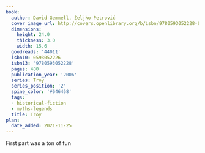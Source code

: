 ```yaml
---
book:
  author: David Gemmell, Željko Petrović
  cover_image_url: http://covers.openlibrary.org/b/isbn/9780593052228-L.jpg
  dimensions:
    height: 24.0
    thickness: 3.0
    width: 15.6
  goodreads: '44011'
  isbn10: 0593052226
  isbn13: '9780593052228'
  pages: 480
  publication_year: '2006'
  series: Troy
  series_position: '2'
  spine_color: '#646468'
  tags:
  - historical-fiction
  - myths-legends
  title: Troy
plan:
  date_added: 2021-11-25
---
```


First part was a ton of fun
